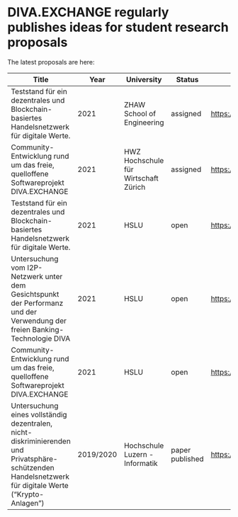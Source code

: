 # DIVA.EXCHANGE regularly publishes ideas for student research proposals

The latest proposals are here:



| Title | Year | University |  Status   | File  |
| ------ | ------ | ------ | ------ | ------ |
| Teststand für ein dezentrales und Blockchain-basiertes Handelsnetzwerk für digitale Werte.| 2021 | ZHAW School of Engineering |assigned|https://codeberg.org/diva.exchange/academia/src/branch/master/research_proposals/ZHAW_2020_21_TESTSTAND_DIVA_BACHELOR_MASTER.pdf|
| Community-Entwicklung rund um das freie, quelloffene Softwareprojekt DIVA.EXCHANGE| 2021 | HWZ Hochschule für Wirtschaft Zürich  |assigned|https://codeberg.org/diva.exchange/academia/src/branch/master/research_proposals/HWZ_2020_21_COMMUNITY_DEVELOPMENT_DIVA_NPE.pdf|
| Teststand für ein dezentrales und Blockchain-basiertes Handelsnetzwerk für digitale Werte.| 2021 | HSLU |open|https://codeberg.org/diva.exchange/academia/src/branch/master/research_proposals/HSLU_2020_21_TESTSTAND_DIVA_BACHELOR_MASTER_HSLU.pdf|
| Untersuchung vom I2P-Netzwerk unter dem Gesichtspunkt der Performanz und der Verwendung der freien Banking-Technologie DIVA| 2021 | HSLU |open|https://codeberg.org/diva.exchange/academia/src/branch/master/research_proposals/HSLU_2020_21_I2P_DIVA_BACHELOR_HSLU.pdf|
| Community-Entwicklung rund um das freie, quelloffene Softwareprojekt DIVA.EXCHANGE| 2021 | HSLU  |open|https://codeberg.org/diva.exchange/academia/src/branch/master/research_proposals/HSLU_2020_21_COMMUNITY_DEVELOPMENT_DIVA_NPE_ODER_WP.pdf|
| Untersuchung eines vollständig dezentralen, nicht-diskriminierenden und Privatsphäre-schützenden Handelsnetzwerk für digitale Werte (“Krypto-Anlagen”)| 2019/2020 | Hochschule Luzern - Informatik|paper published|https://codeberg.org/diva.exchange/academia/src/branch/master/research_studies/2020|